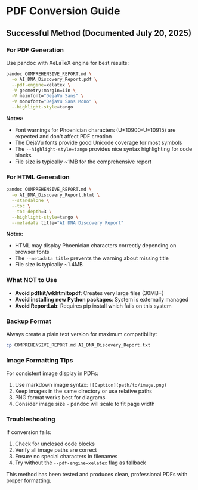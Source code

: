 # PDF Conversion Guide

## Successful Method (Documented July 20, 2025)

### For PDF Generation

Use pandoc with XeLaTeX engine for best results:

```bash
pandoc COMPREHENSIVE_REPORT.md \
  -o AI_DNA_Discovery_Report.pdf \
  --pdf-engine=xelatex \
  -V geometry:margin=1in \
  -V mainfont="DejaVu Sans" \
  -V monofont="DejaVu Sans Mono" \
  --highlight-style=tango
```

**Notes:**
- Font warnings for Phoenician characters (U+10900-U+10915) are expected and don't affect PDF creation
- The DejaVu fonts provide good Unicode coverage for most symbols
- The `--highlight-style=tango` provides nice syntax highlighting for code blocks
- File size is typically ~1MB for the comprehensive report

### For HTML Generation

```bash
pandoc COMPREHENSIVE_REPORT.md \
  -o AI_DNA_Discovery_Report.html \
  --standalone \
  --toc \
  --toc-depth=3 \
  --highlight-style=tango \
  --metadata title="AI DNA Discovery Report"
```

**Notes:**
- HTML may display Phoenician characters correctly depending on browser fonts
- The `--metadata title` prevents the warning about missing title
- File size is typically ~1.4MB

### What NOT to Use

- **Avoid pdfkit/wkhtmltopdf**: Creates very large files (30MB+)
- **Avoid installing new Python packages**: System is externally managed
- **Avoid ReportLab**: Requires pip install which fails on this system

### Backup Format

Always create a plain text version for maximum compatibility:

```bash
cp COMPREHENSIVE_REPORT.md AI_DNA_Discovery_Report.txt
```

### Image Formatting Tips

For consistent image display in PDFs:
1. Use markdown image syntax: `![Caption](path/to/image.png)`
2. Keep images in the same directory or use relative paths
3. PNG format works best for diagrams
4. Consider image size - pandoc will scale to fit page width

### Troubleshooting

If conversion fails:
1. Check for unclosed code blocks
2. Verify all image paths are correct
3. Ensure no special characters in filenames
4. Try without the `--pdf-engine=xelatex` flag as fallback

This method has been tested and produces clean, professional PDFs with proper formatting.